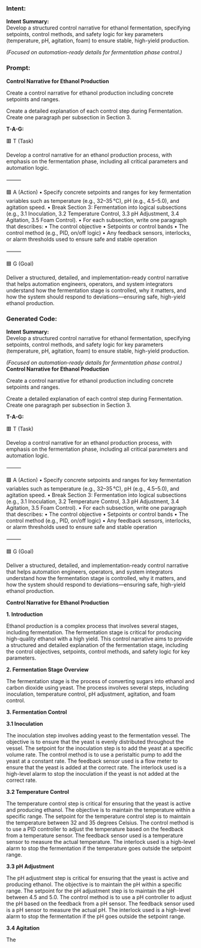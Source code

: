 ### Intent:
**Intent Summary:**  
Develop a structured control narrative for ethanol fermentation, specifying setpoints, control methods, and safety logic for key parameters (temperature, pH, agitation, foam) to ensure stable, high-yield production.  

*(Focused on automation-ready details for fermentation phase control.)*

### Prompt:
**Control Narrative for Ethanol Production**

Create a control narrative for ethanol production including concrete setpoints and ranges.

Create a detailed explanation of each control step during Fermentation. Create one paragraph per subsection in Section 3.

**T-A-G:**

🟥 T (Task)

Develop a control narrative for an ethanol production process, with emphasis on the fermentation phase, including all critical parameters and automation logic.

⸻

🟩 A (Action)
	•	Specify concrete setpoints and ranges for key fermentation variables such as temperature (e.g., 32–35 °C), pH (e.g., 4.5–5.0), and agitation speed.
	•	Break Section 3: Fermentation into logical subsections (e.g., 3.1 Inoculation, 3.2 Temperature Control, 3.3 pH Adjustment, 3.4 Agitation, 3.5 Foam Control).
	•	For each subsection, write one paragraph that describes:
	•	The control objective
	•	Setpoints or control bands
	•	The control method (e.g., PID, on/off logic)
	•	Any feedback sensors, interlocks, or alarm thresholds used to ensure safe and stable operation

⸻

🟦 G (Goal)

Deliver a structured, detailed, and implementation-ready control narrative that helps automation engineers, operators, and system integrators understand how the fermentation stage is controlled, why it matters, and how the system should respond to deviations—ensuring safe, high-yield ethanol production.

### Generated Code:
**Intent Summary:**  
Develop a structured control narrative for ethanol fermentation, specifying setpoints, control methods, and safety logic for key parameters (temperature, pH, agitation, foam) to ensure stable, high-yield production.  

*(Focused on automation-ready details for fermentation phase control.)*
**Control Narrative for Ethanol Production**

Create a control narrative for ethanol production including concrete setpoints and ranges.

Create a detailed explanation of each control step during Fermentation. Create one paragraph per subsection in Section 3.

**T-A-G:**

🟥 T (Task)

Develop a control narrative for an ethanol production process, with emphasis on the fermentation phase, including all critical parameters and automation logic.

⸻

🟩 A (Action)
	•	Specify concrete setpoints and ranges for key fermentation variables such as temperature (e.g., 32–35 °C), pH (e.g., 4.5–5.0), and agitation speed.
	•	Break Section 3: Fermentation into logical subsections (e.g., 3.1 Inoculation, 3.2 Temperature Control, 3.3 pH Adjustment, 3.4 Agitation, 3.5 Foam Control).
	•	For each subsection, write one paragraph that describes:
	•	The control objective
	•	Setpoints or control bands
	•	The control method (e.g., PID, on/off logic)
	•	Any feedback sensors, interlocks, or alarm thresholds used to ensure safe and stable operation

⸻

🟦 G (Goal)

Deliver a structured, detailed, and implementation-ready control narrative that helps automation engineers, operators, and system integrators understand how the fermentation stage is controlled, why it matters, and how the system should respond to deviations—ensuring safe, high-yield ethanol production.  

**Control Narrative for Ethanol Production**

**1. Introduction**

Ethanol production is a complex process that involves several stages, including fermentation. The fermentation stage is critical for producing high-quality ethanol with a high yield. This control narrative aims to provide a structured and detailed explanation of the fermentation stage, including the control objectives, setpoints, control methods, and safety logic for key parameters.

**2. Fermentation Stage Overview**

The fermentation stage is the process of converting sugars into ethanol and carbon dioxide using yeast. The process involves several steps, including inoculation, temperature control, pH adjustment, agitation, and foam control.

**3. Fermentation Control**

**3.1 Inoculation**

The inoculation step involves adding yeast to the fermentation vessel. The objective is to ensure that the yeast is evenly distributed throughout the vessel. The setpoint for the inoculation step is to add the yeast at a specific volume rate. The control method is to use a peristaltic pump to add the yeast at a constant rate. The feedback sensor used is a flow meter to ensure that the yeast is added at the correct rate. The interlock used is a high-level alarm to stop the inoculation if the yeast is not added at the correct rate.

**3.2 Temperature Control**

The temperature control step is critical for ensuring that the yeast is active and producing ethanol. The objective is to maintain the temperature within a specific range. The setpoint for the temperature control step is to maintain the temperature between 32 and 35 degrees Celsius. The control method is to use a PID controller to adjust the temperature based on the feedback from a temperature sensor. The feedback sensor used is a temperature sensor to measure the actual temperature. The interlock used is a high-level alarm to stop the fermentation if the temperature goes outside the setpoint range.

**3.3 pH Adjustment**

The pH adjustment step is critical for ensuring that the yeast is active and producing ethanol. The objective is to maintain the pH within a specific range. The setpoint for the pH adjustment step is to maintain the pH between 4.5 and 5.0. The control method is to use a pH controller to adjust the pH based on the feedback from a pH sensor. The feedback sensor used is a pH sensor to measure the actual pH. The interlock used is a high-level alarm to stop the fermentation if the pH goes outside the setpoint range.

**3.4 Agitation**

The
